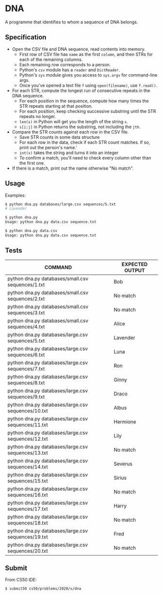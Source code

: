 # DNA

A programme that identifies to whom a sequence of DNA belongs.

## Specification

- Open the CSV file and DNA sequence, read contents into memory.
  - First row of CSV file has `name` as the first `column`, and then STRs for each of the remaining columns.
  - Each remaining row corresponds to a person.
  - Python's `csv` module has a `reader` and `DictReader`.
  - Python's `sys` module gives you access to `sys.argv` for command-line args.
  - Once you've opened a text file `f` using `open(filename)`, use `f.read()`.
- For each STR, compute the longest run of consecutive repeats in the DNA sequence.
  - For each position in the sequence, compute how many times the STR repeats starting at that position.
  - For each position, keep checking successive substring until the STR repeats no longer.
  - `len(s)` in Python will get you the length of the string `s`.
  - `s[i:j]` in Python returns the substring, not including the `jth`.
- Compare the STR counts against each row in the CSV file.
  - Save STR counts in some data structure
  - For each row in the data, check if each STR count matches. If so, print out the person's name.'
  - `int(x)` takes the string and turns it into an integer
  - To confirm a match, you'll need to check every column other than the first one.
- If there is a match, print out the name otherwise "No match".

## Usage

Examples:

```bash
$ python dna.py databases/large.csv sequences/5.txt
# Lavender
```

```bash
$ python dna.py
Usage: python dna.py data.csv sequence.txt
```

```bash
$ python dna.py data.csv
Usage: python dna.py data.csv sequence.txt
```

## Tests

COMMAND                                            | EXPECTED OUTPUT
---------------------------------------------------|----------------
python dna.py databases/small.csv sequences/1.txt  | Bob
python dna.py databases/small.csv sequences/2.txt  | No match
python dna.py databases/small.csv sequences/3.txt  | No match
python dna.py databases/small.csv sequences/4.txt  | Alice
python dna.py databases/large.csv sequences/5.txt  | Lavender
python dna.py databases/large.csv sequences/6.txt  | Luna
python dna.py databases/large.csv sequences/7.txt  | Ron
python dna.py databases/large.csv sequences/8.txt  | Ginny
python dna.py databases/large.csv sequences/9.txt  | Draco
python dna.py databases/large.csv sequences/10.txt | Albus
python dna.py databases/large.csv sequences/11.txt | Hermione
python dna.py databases/large.csv sequences/12.txt | Lily
python dna.py databases/large.csv sequences/13.txt | No match
python dna.py databases/large.csv sequences/14.txt | Severus
python dna.py databases/large.csv sequences/15.txt | Sirius
python dna.py databases/large.csv sequences/16.txt | No match
python dna.py databases/large.csv sequences/17.txt | Harry
python dna.py databases/large.csv sequences/18.txt | No match
python dna.py databases/large.csv sequences/19.txt | Fred
python dna.py databases/large.csv sequences/20.txt | No match

## Submit

From CS50 IDE:

```bash
$ submit50 cs50/problems/2020/x/dna
```

